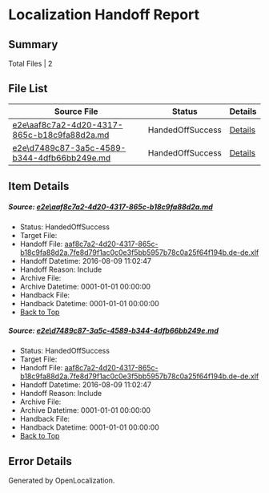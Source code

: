 # <a name='report-top'></a> Localization Handoff Report

## Summary
 Total Files | 2

## File List
 Source File | Status | Details 
 ----------- | ------ | ------- 
 [e2e\aaf8c7a2-4d20-4317-865c-b18c9fa88d2a.md](https://github.com/OpenLocalizationTestOrg/oltest/blob/4dca433527095cfd9697feece8892220465da45c/e2e/aaf8c7a2-4d20-4317-865c-b18c9fa88d2a.md) | HandedOffSuccess | [Details](#b6610db93ec555cdc04b2e19293397a461d15b662)
 [e2e\d7489c87-3a5c-4589-b344-4dfb66bb249e.md](https://github.com/OpenLocalizationTestOrg/oltest/blob/4dca433527095cfd9697feece8892220465da45c/e2e/d7489c87-3a5c-4589-b344-4dfb66bb249e.md) | HandedOffSuccess | [Details](#b6610db93ec555cdc04b2e19293397a461d15b664)

## Item Details
##### <a name='b6610db93ec555cdc04b2e19293397a461d15b662'></a> Source: [e2e\aaf8c7a2-4d20-4317-865c-b18c9fa88d2a.md](https://github.com/OpenLocalizationTestOrg/oltest/blob/4dca433527095cfd9697feece8892220465da45c/e2e/aaf8c7a2-4d20-4317-865c-b18c9fa88d2a.md)
* Status: HandedOffSuccess
* Target File: 
* Handoff File: [aaf8c7a2-4d20-4317-865c-b18c9fa88d2a.7fe8d79f1ac0c0e3f5bb5957b78c0a25f64f194b.de-de.xlf](https://github.com/OpenLocalizationTestOrg/olhandoff-e2e/blob/213f555e3126d4573d2bd25ffb374ccbe6f85ab1/ol-handoff/OpenLocalizationTestOrg/ol-test-dede/ci/ht/aaf8c7a2-4d20-4317-865c-b18c9fa88d2a.7fe8d79f1ac0c0e3f5bb5957b78c0a25f64f194b.de-de.xlf)
* Handoff Datetime: 2016-08-09 11:02:47
* Handoff Reason: Include
* Archive File: 
* Archive Datetime: 0001-01-01 00:00:00
* Handback File: 
* Handback Datetime: 0001-01-01 00:00:00
* [Back to Top](#report-top)

##### <a name='b6610db93ec555cdc04b2e19293397a461d15b664'></a> Source: [e2e\d7489c87-3a5c-4589-b344-4dfb66bb249e.md](https://github.com/OpenLocalizationTestOrg/oltest/blob/4dca433527095cfd9697feece8892220465da45c/e2e/d7489c87-3a5c-4589-b344-4dfb66bb249e.md)
* Status: HandedOffSuccess
* Target File: 
* Handoff File: [aaf8c7a2-4d20-4317-865c-b18c9fa88d2a.7fe8d79f1ac0c0e3f5bb5957b78c0a25f64f194b.de-de.xlf](https://github.com/OpenLocalizationTestOrg/olhandoff-e2e/blob/213f555e3126d4573d2bd25ffb374ccbe6f85ab1/ol-handoff/OpenLocalizationTestOrg/ol-test-dede/ci/ht/aaf8c7a2-4d20-4317-865c-b18c9fa88d2a.7fe8d79f1ac0c0e3f5bb5957b78c0a25f64f194b.de-de.xlf)
* Handoff Datetime: 2016-08-09 11:02:47
* Handoff Reason: Include
* Archive File: 
* Archive Datetime: 0001-01-01 00:00:00
* Handback File: 
* Handback Datetime: 0001-01-01 00:00:00
* [Back to Top](#report-top)


## Error Details

Generated by OpenLocalization.
